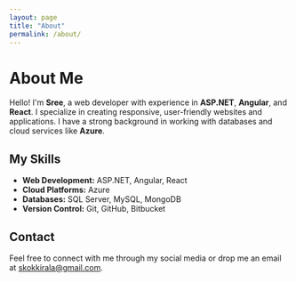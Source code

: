 ```yaml
---
layout: page
title: "About"
permalink: /about/
---
```


# About Me

Hello! I'm **Sree**, a web developer with experience in **ASP.NET**, **Angular**, and **React**. 
I specialize in creating responsive, user-friendly websites and applications. I have a strong background in working with databases and cloud services like **Azure**.

## My Skills
- **Web Development:** ASP.NET, Angular, React
- **Cloud Platforms:** Azure
- **Databases:** SQL Server, MySQL, MongoDB
- **Version Control:** Git, GitHub, Bitbucket

## Contact
Feel free to connect with me through my social media or drop me an email at [skokkirala@gmail.com](mailto:skokkirala@gmail.com).
